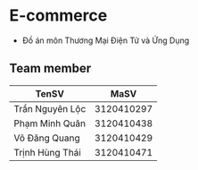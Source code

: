 # E-commerce
- Đồ án môn Thương Mại Điện Tử và Ứng Dụng

## Team member
| TenSV              | MaSV       |
|--------------------|------------|
| Trần Nguyên Lộc    | 3120410297 |
| Phạm Minh Quân     | 3120410438 |
| Võ Đăng Quang      | 3120410429 |
| Trịnh Hùng Thái    | 3120410471 |
